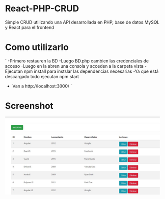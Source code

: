 # React-PHP-CRUD
Simple CRUD utilizando una API desarrollada en PHP, base de datos MySQL y React para el frontend
# Como utilizarlo
`
-Primero restauren la BD 
-Luego BD.php cambien las credenciales de acceso
-Luego en la abren una consola y acceden a la carpeta vista
-Ejecutan npm install para instslar las dependencias necesarias
-Ya que está descargado todo ejecutan npm start
- Van a http://localhost:3000/  `


# Screenshot
![](screen.JPG)
